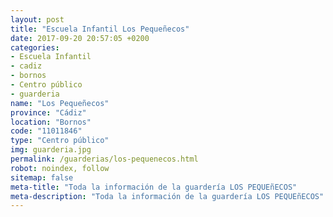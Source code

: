 ```yaml
---
layout: post
title: "Escuela Infantil Los Pequeñecos"
date: 2017-09-20 20:57:05 +0200
categories:
- Escuela Infantil
- cadiz
- bornos
- Centro público
- guarderia
name: "Los Pequeñecos"
province: "Cádiz"
location: "Bornos"
code: "11011846"
type: "Centro público"
img: guarderia.jpg
permalink: /guarderias/los-pequenecos.html
robot: noindex, follow
sitemap: false
meta-title: "Toda la información de la guardería LOS PEQUEñECOS"
meta-description: "Toda la información de la guardería LOS PEQUEñECOS"
---
```

